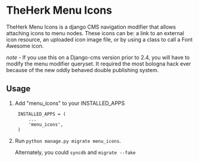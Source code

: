 TheHerk Menu Icons
==================

TheHerk Menu Icons is a django CMS navigation modifier that allows attaching icons to menu nodes. These icons can be: a link to an external icon resource, an uploaded icon image file, or by using a class to call a Font Awesome icon.

*note* - If you use this on a Django-cms version prior to 2.4, you will have to modify the menu modifier queryset. It required the most bologna hack ever because of the new oddly behaved double publishing system.

Usage
-----

1. Add "menu_icons" to your INSTALLED_APPS

        INSTALLED_APPS = (
            ...
            'menu_icons',
        )

2. Run `python manage.py migrate menu_icons`.

   Alternately, you could `syncdb` and `migrate --fake`
